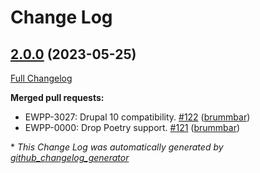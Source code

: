 # Change Log

## [2.0.0](https://github.com/openeuropa/oe_editorial/tree/2.0.0) (2023-05-25)
[Full Changelog](https://github.com/openeuropa/oe_editorial/compare/1.17.0...2.0.0)

**Merged pull requests:**

- EWPP-3027: Drupal 10 compatibility. [\#122](https://github.com/openeuropa/oe_editorial/pull/122) ([brummbar](https://github.com/brummbar))
- EWPP-0000: Drop Poetry support. [\#121](https://github.com/openeuropa/oe_editorial/pull/121) ([brummbar](https://github.com/brummbar))



\* *This Change Log was automatically generated by [github_changelog_generator](https://github.com/skywinder/Github-Changelog-Generator)*
